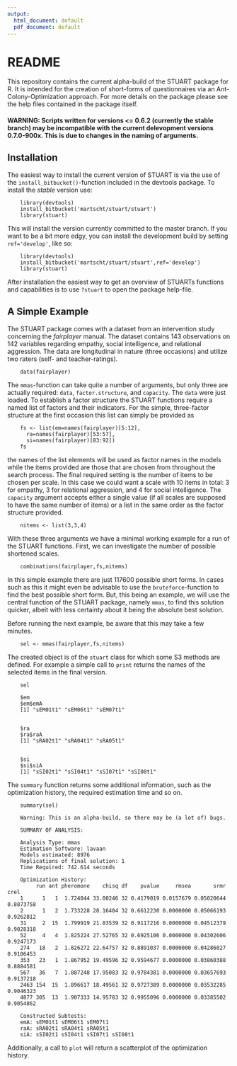 ```yaml
---
output:
  html_document: default
  pdf_document: default
---
```

# README #

This repository contains the current alpha-build of the STUART package for R. It is intended for the creation of short-forms of questionnaires via an Ant-Colony-Optimization approach. For more details on the package please see the help files contained in the package itself.

#### WARNING: Scripts written for versions <= 0.6.2 (currently the stable branch) may be incompatible with the current delevopment versions 0.7.0-900x. This is due to changes in the naming of arguments.

## Installation ##

The easiest way to install the current version of STUART is via the use of the `install_bitbucket()`-function included in the devtools package. To install the *stable* version use:

        library(devtools)
        install_bitbucket('martscht/stuart/stuart')
        library(stuart)

This will install the version currently committed to the master branch. If you want to be a bit more edgy, you can install the development build by setting `ref='develop'`, like so:

        library(devtools)
        install_bitbucket('martscht/stuart/stuart',ref='develop')
        library(stuart)

After installation the easiest way to get an overview of STUARTs functions and capabilities is to use `?stuart` to open the package help-file.

## A Simple Example ##

The STUART package comes with a dataset from an intervention study concerning the *fairplayer* manual. The dataset contains 143 observations on 142 variables regarding empathy, social intelligence, and relational aggression. The data are longitudinal in nature (three occasions) and utilize two raters (self- and teacher-ratings).

        data(fairplayer)

The `mmas`-function can take quite a number of arguments, but only three are actually required: `data`, `factor.structure`, and `capacity`. The `data` were just loaded. To establish a factor structure the STUART functions require a named list of factors and their indicators. For the simple, three-factor structure at the first occasion this list can simply be provided as

        fs <- list(em=names(fairplayer)[5:12],
          ra=names(fairplayer)[53:57],
          si=names(fairplayer)[83:92])
        fs

the names of the list elements will be used as factor names in the models while the items provided are those that are chosen from throughout the search process. The final required setting is the number of items to be chosen per scale. In this case we could want a scale with 10 items in total: 3 for empathy, 3 for relational aggression, and 4 for social intelligence. The `capacity` argument accepts either a single value (if all scales are supposed to have the same number of items) or a list in the same order as the factor structure provided.

        nitems <- list(3,3,4)
        
With these three arguments we have a minimal working example for a run of the STUART functions. First, we can investigate the number of possible shortened scales.

        combinations(fairplayer,fs,nitems)

In this simple example there are just 117600 possible short forms. In cases such as this it might even be advisable to use the `bruteforce`-function to find the best possible short form. But, this being an example, we will use the central function of the STUART package, namely `mmas`, to find this solution quicker, albeit with less certainty about it being the absolute best solution.

Before running the next example, be aware that this may take a few minutes.

        sel <- mmas(fairplayer,fs,nitems)

The created object is of the `stuart` class for which some S3 methods are defined. For example a simple call to `print` returns the names of the selected items in the final version.

        sel
        
        $em
        $em$emA
        [1] "sEM01t1" "sEM06t1" "sEM07t1"
        
        
        $ra
        $ra$raA
        [1] "sRA02t1" "sRA04t1" "sRA05t1"
        
        
        $si
        $si$siA
        [1] "sSI02t1" "sSI04t1" "sSI07t1" "sSI08t1"

The `summary` function returns some additional information, such as the optimization history, the required estimation time and so on.

        summary(sel)
        
        Warning: This is an alpha-build, so there may be (a lot of) bugs.
        
        SUMMARY OF ANALYSIS:
        
        Analysis Type: mmas 
        Estimation Software: lavaan 
        Models estimated: 8976 
        Replications of final solution: 1 
        Time Required: 742.614 seconds
        
        Optimization History:
             run ant pheromone    chisq df    pvalue     rmsea       srmr      crel
        1      1   1  1.724044 33.00246 32 0.4179019 0.0157679 0.05020644 0.8873758
        2      1   2  1.733228 28.16404 32 0.6612230 0.0000000 0.05066193 0.9262812
        31     2  15  1.799919 21.83539 32 0.9117216 0.0000000 0.04512379 0.9028318
        52     4   4  1.825224 27.52765 32 0.6925106 0.0000000 0.04302606 0.9247173
        274   18   2  1.826272 22.64757 32 0.8891037 0.0000000 0.04286027 0.9106453
        353   23   1  1.867952 19.49596 32 0.9594677 0.0000000 0.03860388 0.8884581
        567   36   7  1.887248 17.95083 32 0.9784381 0.0000000 0.03657693 0.9137218
        2463 154  15  1.896617 18.49561 32 0.9727389 0.0000000 0.03532285 0.9046323
        4877 305  13  1.907333 14.95783 32 0.9955096 0.0000000 0.03385502 0.9054862
        
        Constructed Subtests:
        emA: sEM01t1 sEM06t1 sEM07t1
        raA: sRA02t1 sRA04t1 sRA05t1
        siA: sSI02t1 sSI04t1 sSI07t1 sSI08t1

Additionally, a call to `plot` will return a scatterplot of the optimization history. 